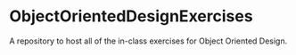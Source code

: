 # ObjectOrientedDesignExercises
A repository to host all of the in-class exercises for Object Oriented Design.
